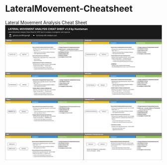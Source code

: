 # LateralMovement-Cheatsheet
Lateral Movement Analysis Cheat Sheet
![Lateral Movement Analysis Cheat Sheet](lateralmovement-cheatsheet.jpg)

